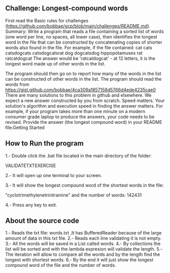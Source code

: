## Challenge: Longest-compound words
First read the Basic rules for challenges (https://github.com/bobbae/gcp/blob/main/challenges/README.md).
Summary: Write a program that reads a file containing a sorted list of words (one word per line, no spaces, all lower case), then identifies the longest word in the file that can be constructed by concatenating copies of shorter words also found in the file.
For example, if the file contained:
       cat
       cats
       catsdogcats
       catxdogcatsrat
       dog
       dogcatsdog
       hippopotamuses
       rat
       ratcatdogcat
The answer would be 'ratcatdogcat' - at 12 letters, it is the longest word made up of other words in the list.

The program should then go on to report how many of the words in the list can be constructed of other words in the list.
The program should read the words from https://gist.github.com/bobbae/4ca309a1857158d5766d4ede4235cae0
There are many solutions to this problem in github and elsewhere. We expect a new answer constructed by you from scratch.
Speed matters. Your solution's algorithm and execution speed in finding the answer matters. For example, if your program takes more than one minute on a modern consumer grade laptop to produce the answers, your code needs to be revised.
Provide the answer (the longest compound word) in your README file.Getting Started


## How to Run the program

1.- Double click the .bat file located in the main directory of the folder:

VALIDATETXTEXERCISE

2.- It will open up one terminal to your screen.

3.- It will show the longest compound word of the shortest words in the file:     
  
   "cyclotrimethylenetrinitramine" 
   and the number of words: 142431

4.- Press any key to exit.

## About the source code

1.- Reads the txt file: words.txt ,It has BufferedReader because of the large amount of data in this txt file.
2.- Reads each line validating it is not empty.
3.- All the words will be saved in a List called words.
4.- By collections the list will be sorted and with the lambda expresion will validate the length.
5.- The iteration will allow to compare all the words and by the length find the longest with shortest words.
6.- By the end it will just show the longest compound word of the file and the number of words.





